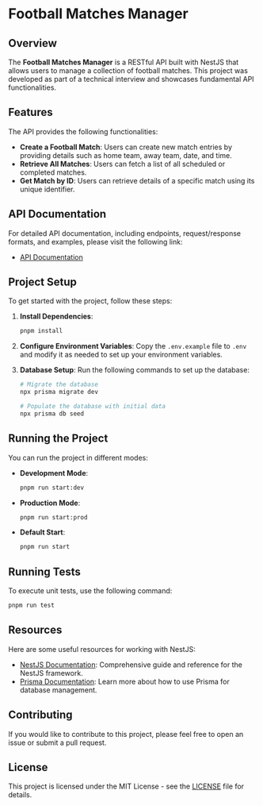# Football Matches Manager

## Overview

The **Football Matches Manager** is a RESTful API built with NestJS that allows users to manage a collection of football matches. This project was developed as part of a technical interview and showcases fundamental API functionalities.

## Features

The API provides the following functionalities:

- **Create a Football Match**: Users can create new match entries by providing details such as home team, away team, date, and time.
- **Retrieve All Matches**: Users can fetch a list of all scheduled or completed matches.
- **Get Match by ID**: Users can retrieve details of a specific match using its unique identifier.

## API Documentation

For detailed API documentation, including endpoints, request/response formats, and examples, please visit the following link:

- [API Documentation](https://documenter.getpostman.com/view/2575985/2sAXjQ19e1)

## Project Setup

To get started with the project, follow these steps:

1. **Install Dependencies**:

   ```bash
   pnpm install
   ```

2. **Configure Environment Variables**:
   Copy the `.env.example` file to `.env` and modify it as needed to set up your environment variables.

3. **Database Setup**:
   Run the following commands to set up the database:

   ```bash
   # Migrate the database
   npx prisma migrate dev

   # Populate the database with initial data
   npx prisma db seed
   ```

## Running the Project

You can run the project in different modes:

- **Development Mode**:

  ```bash
  pnpm run start:dev
  ```

- **Production Mode**:

  ```bash
  pnpm run start:prod
  ```

- **Default Start**:
  ```bash
  pnpm run start
  ```

## Running Tests

To execute unit tests, use the following command:

```bash
pnpm run test
```

## Resources

Here are some useful resources for working with NestJS:

- [NestJS Documentation](https://docs.nestjs.com): Comprehensive guide and reference for the NestJS framework.
- [Prisma Documentation](https://www.prisma.io/docs): Learn more about how to use Prisma for database management.

## Contributing

If you would like to contribute to this project, please feel free to open an issue or submit a pull request.

## License

This project is licensed under the MIT License - see the [LICENSE](LICENSE) file for details.
